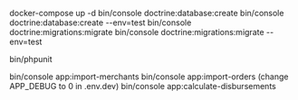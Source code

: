 docker-compose up -d
bin/console doctrine:database:create
bin/console doctrine:database:create --env=test
bin/console doctrine:migrations:migrate
bin/console doctrine:migrations:migrate --env=test

bin/phpunit

bin/console app:import-merchants
bin/console app:import-orders (change APP_DEBUG to 0 in .env.dev)
bin/console app:calculate-disbursements
